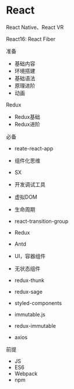 # React

React Native、React VR


React16: React Fiber


准备
- 基础内容
- 环境搭建
- 基础语法
- 原理进阶
- 动画

Redux
- Redux基础
- Redux进阶


必备
- reate-react-app
- 组件化思维
- SX
- 开发调试工具
- 虚拟DOM
- 生命周期

- react-transition-group
- Redux
- Antd
- UI，容器组件
- 无状态组件
- redux-thunk
- redux-sage
- styled-components
- immutable.js
- redux-immutable
- axios


前提
- JS
- ES6
- Webpack
- npm


<!-- - 彻底入门React的使用
- 完整了解React的工具全家桶
- 上手大型项目的前端开发
- 规范的代码编写 -->

